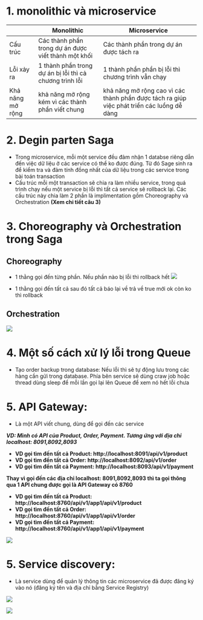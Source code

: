 # 1. monolithic và microservice
|  | Monolithic | Microservice |
|---|---|---|
| Cấu trúc | Các thành phần trong dự án được viết thành một khối | Các thành phần trong dự án được tách ra |
| Lỗi xảy ra | 1 thành phần trong dự án bị lỗi thì cả chương trình lỗi | 1 thành phần phần bị lỗi thì chương trình vẫn chạy |
| Khả năng mở rộng | khả năng mở rộng kém vì các thành phần viết chung | khả năng mở rộng cao vì các thành phần được tách ra giúp việc phát triển các luồng dễ dàng |

# 2. Degin parten Saga
 - Trong microservice, mỗi một service đều đảm nhận 1 databse riêng dẫn đến việc dữ liệu ở các service có thể ko được đúng. 
 Từ đó Sage sinh ra để kiểm tra và đảm tính đồng nhất của dữ liệu trong các service trong bài toán transaction
 - Cấu trúc mỗi một transaction sẽ chia ra làm nhiều service, trong quá trình chạy nếu một service bị lỗi thì tất cả service sẽ rollback lại.
 Các cấu trúc này chia làm 2 phần là implimentation gồm Choreography và Orchestration **(Xem chi tiết câu 3)**

# 3. Choreography và Orchestration trong Saga
## Choreography
 - 1 thằng gọi đến từng phần. Nếu phần nào bị lỗi thì rollback hết
![](https://images.viblo.asia/3cdd6152-72bd-4dd7-aaad-e38c1869b754.png)

 - 1 thằng gọi đến tất cả sau đó tất cả báo lại về trả về true mới ok còn ko thì rollback
## Orchestration
![](https://images.viblo.asia/fad9847b-431a-4fa3-8a0a-0ea1c5557a30.png)

# 4. Một số cách xử lý lỗi trong Queue
 - Tạo order backup trong database: Nếu lỗi thì sẽ tự động lưu trong các hàng cần gửi trong database. Phía bên service sẽ dùng craw job hoặc thread dùng sleep để mỗi lần gọi lại lên Queue để xem nó hết lỗi chưa

# 5. API Gateway:
 - Là một API viết chung, dùng để gọi đến các service

***VD: Mình có API của Product, Order, Payment. Tương ứng với địa chỉ localhost: 8091,8092,8093***
- **VD gọi tìm đến tất cả Product: http://localhost:8091/api/v1/product**
- **VD gọi tìm đến tất cả Order: http://localhost:8092/api/v1/order**
- **VD gọi tìm đến tất cả Payment: http://localhost:8093/api/v1/payment**

**Thay vì gọi đến các địa chỉ localhost: 8091,8092,8093 thì ta gọi thông qua 1 API chung được gọi là API Gateway có 8760**
- **VD gọi tìm đến tất cả Product: http://localhost:8760/api/v1/app1/api/v1/product**
- **VD gọi tìm đến tất cả Order: http://localhost:8760/api/v1/app1/api/v1/order**
- **VD gọi tìm đến tất cả Payment: http://localhost:8760/api/v1/app1/api/v1/payment**
 
![](https://genk.mediacdn.vn/139269124445442048/2022/3/4/photo-1-16463882949582105196548-1646389517721-1646389518274932690753.jpg)


# 5. Service discovery:
- Là service dùng để quản lý thông tin các microservice đã được đăng ký vào nó (đăng ký tên và địa chỉ bằng Service Registry)

![](https://giaiphap.mctt.com.vn/wp-content/uploads/2021/11/cac-khai-niem-chinh-trong-micros_5.png)

![](https://www.dontpanicblog.co.uk/wp-content/uploads/2016/09/Eureka-with-all-1024x636.png)
